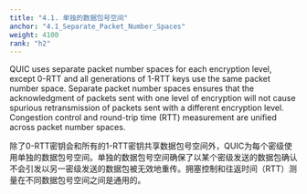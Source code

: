 ```yaml
---
title: "4.1. 单独的数据包号空间"
anchor: "4.1_Separate_Packet_Number_Spaces"
weight: 4100
rank: "h2"
---
```


QUIC uses separate packet number spaces for each encryption level, except 0-RTT and all generations of 1-RTT keys use the same packet number space. Separate packet number spaces ensures that the acknowledgment of packets sent with one level of encryption will not cause spurious retransmission of packets sent with a different encryption level. Congestion control and round-trip time (RTT) measurement are unified across packet number spaces.

除了0-RTT密钥会和所有的1-RTT密钥共享数据包号空间外，QUIC为每个密级使用单独的数据包号空间。单独的数据包号空间确保了以某个密级发送的数据包确认不会引发以另一密级发送的数据包被无效地重传。拥塞控制和往返时间（RTT）测量在不同数据包号空间之间是通用的。
